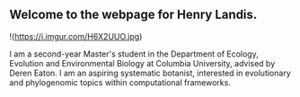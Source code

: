 ## Welcome to the webpage for Henry Landis.

!(https://i.imgur.com/H6X2UUO.jpg)

I am a second-year Master's student in the Department of Ecology, Evolution and Environmental Biology at Columbia University, advised by Deren Eaton.  I am an aspiring systematic botanist, interested in evolutionary and phylogenomic topics within computational frameworks.
